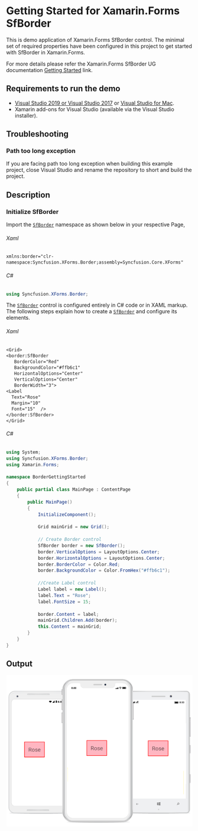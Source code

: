 # Getting Started for Xamarin.Forms SfBorder
This is demo application of Xamarin.Forms SfBorder control. The minimal set of required properties have been configured in this project to get started with SfBorder in Xamarin.Forms.

For more details please refer the Xamarin.Forms SfBorder UG documentation [Getting Started](https://help.syncfusion.com/xamarin/border/getting-started) link.

## <a name="requirements-to-run-the-demo"></a>Requirements to run the demo ##

* [Visual Studio 2019 or Visual Studio 2017](https://visualstudio.microsoft.com/downloads/) or [Visual Studio for Mac](https://visualstudio.microsoft.com/vs/mac/).
* Xamarin add-ons for Visual Studio (available via the Visual Studio installer).

## <a name="troubleshooting"></a>Troubleshooting ##
### Path too long exception
If you are facing path too long exception when building this example project, close Visual Studio and rename the repository to short and build the project.

## <a name="description"></a>Description ##

### Initialize SfBorder

Import the [`SfBorder`](https://help.syncfusion.com/cr/xamarin/Syncfusion.XForms.Border.html) namespace as shown below in your respective Page,

###### Xaml
```xaml
xmlns:border="clr-namespace:Syncfusion.XForms.Border;assembly=Syncfusion.Core.XForms"
```
###### C#
```C#
using Syncfusion.XForms.Border;
```

The [`SfBorder`](https://help.syncfusion.com/cr/xamarin/Syncfusion.XForms.Border.html) control is configured entirely in C# code or in XAML markup. The following steps explain how to create a [`SfBorder`](https://help.syncfusion.com/cr/xamarin/Syncfusion.XForms.Border.html) and configure its elements.


###### Xaml
```xaml
<Grid>
<border:SfBorder 
   BorderColor="Red"
   BackgroundColor="#ffb6c1" 
   HorizontalOptions="Center" 
   VerticalOptions="Center"
   BorderWidth="3">
<Label 
  Text="Rose" 
  Margin="10" 
  Font="15"  />
</border:SfBorder>
</Grid>
```
###### C#
```C#
using System;
using Syncfusion.XForms.Border;
using Xamarin.Forms;

namespace BorderGettingStarted
{
    public partial class MainPage : ContentPage
    {
        public MainPage()
        {
            InitializeComponent();

            Grid mainGrid = new Grid();

            // Create Border control
            SfBorder border = new SfBorder();
            border.VerticalOptions = LayoutOptions.Center;
            border.HorizontalOptions = LayoutOptions.Center;
            border.BorderColor = Color.Red;
            border.BackgroundColor = Color.FromHex("#ffb6c1");

            //Create Label control
            Label label = new Label();
            label.Text = "Rose";
            label.FontSize = 15;

            border.Content = label;
            mainGrid.Children.Add(border);
            this.Content = mainGrid;
        }
    }
}
```

## <a name="output"></a>Output ##

![Xamarin.Forms Getting_Started SfBorder image](Xamarin_Forms_Border.png)
